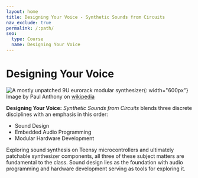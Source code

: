```yaml
---
layout: home
title: Designing Your Voice - Synthetic Sounds from Circuits
nav_exclude: true
permalink: /:path/
seo:
  type: Course
  name: Designing Your Voice
---
```


# Designing Your Voice

![A mostly unpatched 9U eurorack modular synthesizer](https://upload.wikimedia.org/wikipedia/commons/e/e2/Eurorack_Modular_Synthesizer.jpg){: width="600px"}  
Image by Paul Anthony on [wikipedia](https://en.wikipedia.org/wiki/Eurorack#/media/File:Eurorack_Modular_Synthesizer.jpg_)

**Designing Your Voice:** _Synthetic Sounds from Circuits_ blends three discrete disciplines with an emphasis in this order:

- Sound Design
- Embedded Audio Programming
- Modular Hardware Development

Exploring sound synthesis on Teensy microcontrollers and ultimately patchable synthesizer components, all three of these subject matters are fundamental to the class. Sound design lies as the foundation with audio programming and hardware development serving as tools for exploring it.
